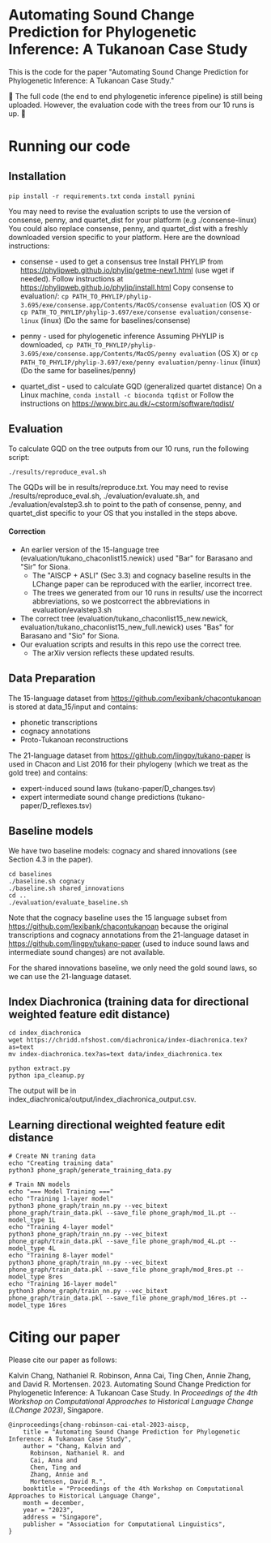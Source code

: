 # Automating Sound Change Prediction for Phylogenetic Inference: A Tukanoan Case Study

This is the code for the paper "Automating Sound Change Prediction for Phylogenetic Inference: A Tukanoan Case Study."

🚧 The full code (the end to end phylogenetic inference pipeline) is still being uploaded. However, the evaluation code with the trees from our 10 runs is up. 🚧

# Running our code

## Installation
```pip install -r requirements.txt```
```conda install pynini```

You may need to revise the evaluation scripts to use the version of consense, penny, and quartet_dist for your platform (e.g ./consense-linux)
You could also replace consense, penny, and quartet_dist with a freshly downloaded version specific to your platform. Here are the download instructions:

* consense - used to get a consensus tree
    Install PHYLIP from https://phylipweb.github.io/phylip/getme-new1.html (use wget if needed).
    Follow instructions at https://phylipweb.github.io/phylip/install.html
    Copy consense to evaluation/: ```cp PATH_TO_PHYLIP/phylip-3.695/exe/consense.app/Contents/MacOS/consense evaluation``` (OS X) or ```cp PATH_TO_PHYLIP/phylip-3.697/exe/consense evaluation/consense-linux``` (linux)
    (Do the same for baselines/consense)

* penny - used for phylogenetic inference
    Assuming PHYLIP is downloaded, ```cp PATH_TO_PHYLIP/phylip-3.695/exe/consense.app/Contents/MacOS/penny evaluation``` (OS X) or ```cp PATH_TO_PHYLIP/phylip-3.697/exe/penny evaluation/penny-linux``` (linux)
    (Do the same for baselines/penny)

* quartet_dist - used to calculate GQD (generalized quartet distance)
    On a Linux machine,
    ```conda install -c bioconda tqdist```
    or
    Follow the instructions on https://www.birc.au.dk/~cstorm/software/tqdist/


## Evaluation
To calculate GQD on the tree outputs from our 10 runs, run the following script:
```
./results/reproduce_eval.sh
```
The GQDs will be in results/reproduce.txt.
You may need to revise ./results/reproduce_eval.sh, ./evaluation/evaluate.sh, and ./evaluation/evalstep3.sh to point to the path of consense, penny, and quartet_dist specific to your OS that you installed in the steps above.

#### Correction
* An earlier version of the 15-language tree (evaluation/tukano_chaconlist15.newick) used "Bar" for Barasano and "Sir" for Siona.
    * The "AISCP + ASLI" (Sec 3.3) and cognacy baseline results in the LChange paper can be reproduced with the earlier, incorrect tree.
    * The trees we generated from our 10 runs in results/ use the incorrect abbreviations, so we postcorrect the abbreviations in evaluation/evalstep3.sh
* The correct tree (evaluation/tukano_chaconlist15_new.newick, evaluation/tukano_chaconlist15_new_full.newick) uses "Bas" for Barasano and "Sio" for Siona.
* Our evaluation scripts and results in this repo use the correct tree.
    * The arXiv version reflects these updated results.


## Data Preparation
The 15-language dataset from https://github.com/lexibank/chacontukanoan is stored at data_15/input and contains:
* phonetic transcriptions
* cognacy annotations
* Proto-Tukanoan reconstructions

The 21-language dataset from https://github.com/lingpy/tukano-paper is used in Chacon and List 2016 for their phylogeny (which we treat as the gold tree) and contains:
* expert-induced sound laws (tukano-paper/D_changes.tsv)
* expert intermediate sound change predictions (tukano-paper/D_reflexes.tsv)


## Baseline models

We have two baseline models: cognacy and shared innovations (see Section 4.3 in the paper).

```
cd baselines
./baseline.sh cognacy
./baseline.sh shared_innovations
cd ..
./evaluation/evaluate_baseline.sh
```

Note that the cognacy baseline uses the 15 language subset from https://github.com/lexibank/chacontukanoan because the original transcriptions and cognacy annotations from the 21-language dataset in https://github.com/lingpy/tukano-paper (used to induce sound laws and intermediate sound changes) are not available. 

For the shared innovations baseline, we only need the gold sound laws, so we can use the 21-language dataset.


## Index Diachronica (training data for directional weighted feature edit distance)

```
cd index_diachronica
wget https://chridd.nfshost.com/diachronica/index-diachronica.tex?as=text
mv index-diachronica.tex?as=text data/index_diachronica.tex

python extract.py
python ipa_cleanup.py
```

The output will be in index_diachronica/output/index_diachronica_output.csv.


## Learning directional weighted feature edit distance

```
# Create NN traning data
echo "Creating training data"
python3 phone_graph/generate_training_data.py

# Train NN models
echo "=== Model Training ==="
echo "Training 1-layer model"
python3 phone_graph/train_nn.py --vec_bitext phone_graph/train_data.pkl --save_file phone_graph/mod_1L.pt --model_type 1L
echo "Training 4-layer model"
python3 phone_graph/train_nn.py --vec_bitext phone_graph/train_data.pkl --save_file phone_graph/mod_4L.pt --model_type 4L
echo "Training 8-layer model"
python3 phone_graph/train_nn.py --vec_bitext phone_graph/train_data.pkl --save_file phone_graph/mod_8res.pt --model_type 8res
echo "Training 16-layer model"
python3 phone_graph/train_nn.py --vec_bitext phone_graph/train_data.pkl --save_file phone_graph/mod_16res.pt --model_type 16res
```


# Citing our paper

Please cite our paper as follows:

Kalvin Chang, Nathaniel R. Robinson, Anna Cai, Ting Chen, Annie Zhang, and David R. Mortensen. 2023. Automating Sound Change Prediction for Phylogenetic Inference: A Tukanoan Case Study. In *Proceedings of the 4th Workshop on Computational Approaches to Historical Language Change (LChange 2023)*, Singapore.

```
@inproceedings{chang-robinson-cai-etal-2023-aiscp,
    title = "Automating Sound Change Prediction for Phylogenetic Inference: A Tukanoan Case Study",
    author = "Chang, Kalvin and
      Robinson, Nathaniel R. and
      Cai, Anna and
      Chen, Ting and
      Zhang, Annie and
      Mortensen, David R.",
    booktitle = "Proceedings of the 4th Workshop on Computational Approaches to Historical Language Change",
    month = december,
    year = "2023",
    address = "Singapore",
    publisher = "Association for Computational Linguistics",
}
```